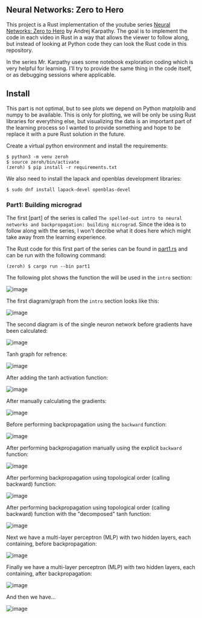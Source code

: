 ## Neural Networks:  Zero to Hero
This project is a Rust implementation of the youtube series
[Neural Networks:  Zero to Hero] by Andrej Karpathy.
The goal is to implement the code in each video in Rust in a way that allows
the viewer to follow along, but instead of looking at Python code they can
look the Rust code in this repository.

In the series Mr. Karpathy uses some notebook exploration coding which is very
helpful for learning. I'll try to provide the same thing in the code itself, or 
as debugging sessions where applicable.

## Install
This part is not optimal, but to see plots we depend on Python matplolib and
numpy to be available. This is only for plotting, we will be only be using Rust
libraries for everything else, but visualizing the data is an important part
of the learning process so I wanted to provide something and hope to be
replace it with a pure Rust solution in the future.

Create a virtual python environment and install the requirements:
```
$ python3 -m venv zeroh
$ source zeroh/bin/activate
(zeroh) $ pip install -r requirements.txt
```
We also need to install the lapack and openblas development libraries:
```console
$ sudo dnf install lapack-devel openblas-devel
```

### Part1: Building micrograd
The first [part] of the series is called 
`The spelled-out intro to neural networks and backpropagation: building micrograd`.
Since the idea is to follow along with the series, I won't decribe what it does
here which might take away from the learning experience.

The Rust code for this first part of the series can be found in
[part1.rs](./src/bin/part1.rs) and can be run with the following command:
```console
(zeroh) $ cargo run --bin part1
```
The following plot shows the function the will be used in the  `intro` section:

![image](./plots/part1_intro.svg)

The first diagram/graph from the `intro` section looks like this:

![image](./plots/part1_graph.svg)

The second diagram is of the single neuron network before gradients have
been calculated:

![image](./plots/part1_single_neuron1.svg)

Tanh graph for refrence:

![image](./plots/tanh.svg)

After adding the tanh activation function:

![image](./plots/part1_single_neuron2.svg)

After manually calculating the gradients:

![image](./plots/part1_single_neuron3.svg)

Before performing backpropagation using the `backward` function:

![image](./plots/part1_single_neuron4.svg)

After performing backpropagation manually using the explicit `backward` function:

![image](./plots/part1_single_neuron5.svg)

After performing backpropagation using topological order (calling backward)
function:

![image](./plots/part1_single_neuron6.svg)

After performing backpropagation using topological order (calling backward)
function with the "decomposed" tanh function:

![image](./plots/part1_single_neuron7.svg)

Next we have a multi-layer perceptron (MLP) with two hidden layers, each
containing, before backpropagation:

![image](./plots/part1_single_neuron8.svg)

Finally we have a multi-layer perceptron (MLP) with two hidden layers, each
containing, after backpropagation:

![image](./plots/part1_single_neuron9.svg)

And then we have...

![image](./plots/part1_single_neuron10.svg)

[Neural Networks:  Zero to Hero]: https://www.youtube.com/playlist?list=PLAqhIrjkxbuWI23v9cThsA9GvCAUhRvKZ
[part1]: https://www.youtube.com/watch?v=VMj-3S1tku0&list=PLAqhIrjkxbuWI23v9cThsA9GvCAUhRvKZ&index=2
